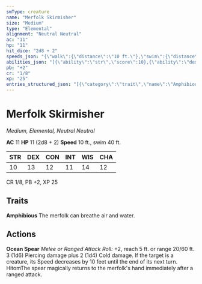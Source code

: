 ```yaml
---
smType: creature
name: "Merfolk Skirmisher"
size: "Medium"
type: "Elemental"
alignment: "Neutral Neutral"
ac: "11"
hp: "11"
hit_dice: "2d8 + 2"
speeds_json: "{\"walk\":{\"distance\":\"10 ft.\"},\"swim\":{\"distance\":\"40 ft.\"}}"
abilities_json: "[{\"ability\":\"str\",\"score\":10},{\"ability\":\"dex\",\"score\":13},{\"ability\":\"con\",\"score\":12},{\"ability\":\"int\",\"score\":11},{\"ability\":\"wis\",\"score\":14},{\"ability\":\"cha\",\"score\":12}]"
pb: "+2"
cr: "1/8"
xp: "25"
entries_structured_json: "[{\"category\":\"trait\",\"name\":\"Amphibious\",\"text\":\"The merfolk can breathe air and water.\"},{\"category\":\"action\",\"name\":\"Ocean Spear\",\"text\":\"*Melee or Ranged Attack Roll:* +2, reach 5 ft. or range 20/60 ft. 3 (1d6) Piercing damage plus 2 (1d4) Cold damage. If the target is a creature, its Speed decreases by 10 feet until the end of its next turn. HitomThe spear magically returns to the merfolk's hand immediately after a ranged attack.\"}]"
---
```


# Merfolk Skirmisher
*Medium, Elemental, Neutral Neutral*

**AC** 11
**HP** 11 (2d8 + 2)
**Speed** 10 ft., swim 40 ft.

| STR | DEX | CON | INT | WIS | CHA |
| --- | --- | --- | --- | --- | --- |
| 10 | 13 | 12 | 11 | 14 | 12 |

CR 1/8, PB +2, XP 25

## Traits

**Amphibious**
The merfolk can breathe air and water.

## Actions

**Ocean Spear**
*Melee or Ranged Attack Roll:* +2, reach 5 ft. or range 20/60 ft. 3 (1d6) Piercing damage plus 2 (1d4) Cold damage. If the target is a creature, its Speed decreases by 10 feet until the end of its next turn. HitomThe spear magically returns to the merfolk's hand immediately after a ranged attack.
